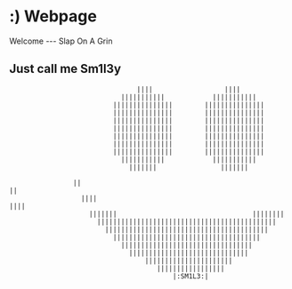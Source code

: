 # :) Webpage
Welcome --- Slap On A Grin 

## Just call me Sm1l3y 

                                    ||||                  ||||
                                |||||||||||            |||||||||||
                              |||||||||||||||        |||||||||||||||
                              |||||||||||||||        |||||||||||||||
                              |||||||||||||||        |||||||||||||||
                              |||||||||||||||        |||||||||||||||
                              |||||||||||||||        |||||||||||||||
                              |||||||||||||||        |||||||||||||||
                              |||||||||||||||        |||||||||||||||
                                |||||||||||            |||||||||||
                                  |||||||                |||||||

                    ||                                                    ||
                      ||||                                             ||||
                        |||||||                                  ||||||||
                          |||||||||||||||||||||||||||||||||||||||||||||
                            |||||||||||||||||||||||||||||||||||||||||
                              |||||||||||||||||||||||||||||||||||||
                                |||||||||||||||||||||||||||||||||
                                  ||||||||||||||||||||||||||||||  
                                      ||||||||||||||||||||||
                                         |||||||||||||||||
                                             |:SM1L3:|
